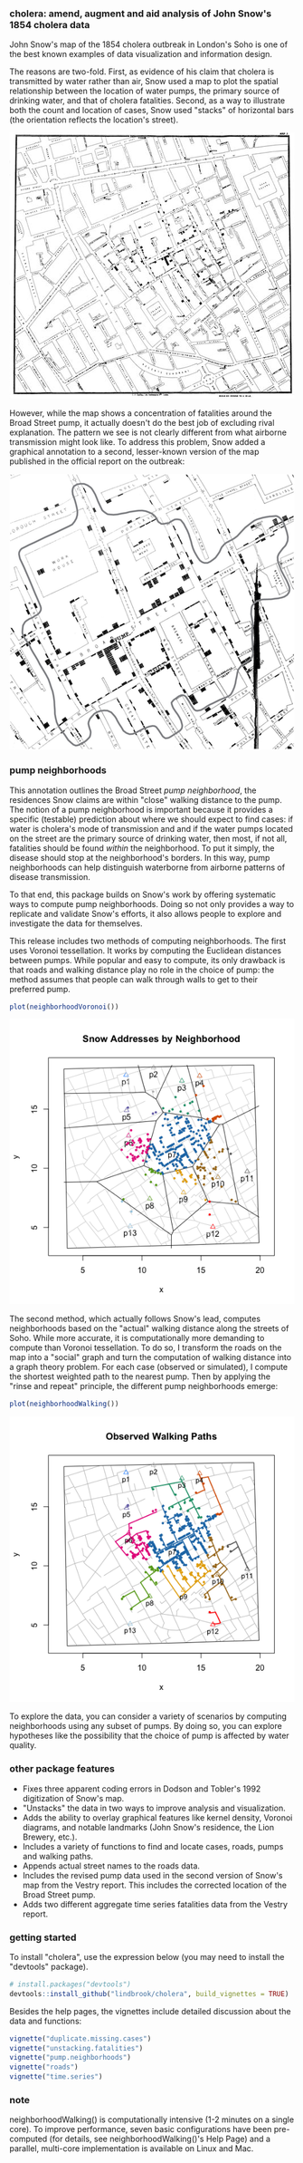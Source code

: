 
<!-- README.md is generated from README.Rmd. Please edit that file -->
### cholera: amend, augment and aid analysis of John Snow's 1854 cholera data

John Snow's map of the 1854 cholera outbreak in London's Soho is one of the best known examples of data visualization and information design.

The reasons are two-fold. First, as evidence of his claim that cholera is transmitted by water rather than air, Snow used a map to plot the spatial relationship between the location of water pumps, the primary source of drinking water, and that of cholera fatalities. Second, as a way to illustrate both the count and location of cases, Snow used "stacks" of horizontal bars (the orientation reflects the location's street).

![](vignettes/msu-snows-mapB.jpg)

However, while the map shows a concentration of fatalities around the Broad Street pump, it actually doesn't do the best job of excluding rival explanation. The pattern we see is not clearly different from what airborne transmission might look like. To address this problem, Snow added a graphical annotation to a second, lesser-known version of the map published in the official report on the outbreak:

![](vignettes/fig12-6.png)

### pump neighborhoods

This annotation outlines the Broad Street *pump neighborhood*, the residences Snow claims are within "close" walking distance to the pump. The notion of a pump neighborhood is important because it provides a specific (testable) prediction about where we should expect to find cases: if water is cholera's mode of transmission and and if the water pumps located on the street are the primary source of drinking water, then most, if not all, fatalities should be found *within* the neighborhood. To put it simply, the disease should stop at the neighborhood's borders. In this way, pump neighborhoods can help distinguish waterborne from airborne patterns of disease transmission.

To that end, this package builds on Snow's work by offering systematic ways to compute pump neighborhoods. Doing so not only provides a way to replicate and validate Snow's efforts, it also allows people to explore and investigate the data for themselves.

This release includes two methods of computing neighborhoods. The first uses Voronoi tessellation. It works by computing the Euclidean distances between pumps. While popular and easy to compute, its only drawback is that roads and walking distance play no role in the choice of pump: the method assumes that people can walk through walls to get to their preferred pump.

``` r
plot(neighborhoodVoronoi())
```

![](man/figures/README-voronoi-1.png)

The second method, which actually follows Snow's lead, computes neighborhoods based on the "actual" walking distance along the streets of Soho. While more accurate, it is computationally more demanding to compute than Voronoi tessellation. To do so, I transform the roads on the map into a "social" graph and turn the computation of walking distance into a graph theory problem. For each case (observed or simulated), I compute the shortest weighted path to the nearest pump. Then by applying the "rinse and repeat" principle, the different pump neighborhoods emerge:

``` r
plot(neighborhoodWalking())
```

![](man/figures/README-walk-1.png)

To explore the data, you can consider a variety of scenarios by computing neighborhoods using any subset of pumps. By doing so, you can explore hypotheses like the possibility that the choice of pump is affected by water quality.

### other package features

-   Fixes three apparent coding errors in Dodson and Tobler's 1992 digitization of Snow's map.
-   "Unstacks" the data in two ways to improve analysis and visualization.
-   Adds the ability to overlay graphical features like kernel density, Voronoi diagrams, and notable landmarks (John Snow's residence, the Lion Brewery, etc.).
-   Includes a variety of functions to find and locate cases, roads, pumps and walking paths.
-   Appends actual street names to the roads data.
-   Includes the revised pump data used in the second version of Snow's map from the Vestry report. This includes the corrected location of the Broad Street pump.
-   Adds two different aggregate time series fatalities data from the Vestry report.

### getting started

To install "cholera", use the expression below (you may need to install the "devtools" package).

``` r
# install.packages("devtools")
devtools::install_github("lindbrook/cholera", build_vignettes = TRUE)
```

Besides the help pages, the vignettes include detailed discussion about the data and functions:

``` r
vignette("duplicate.missing.cases")
vignette("unstacking.fatalities")
vignette("pump.neighborhoods")
vignette("roads")
vignette("time.series")
```

### note

neighborhoodWalking() is computationally intensive (1-2 minutes on a single core). To improve performance, seven basic configurations have been pre-computed (for details, see neighborhoodWalking()'s Help Page) and a parallel, multi-core implementation is available on Linux and Mac.
